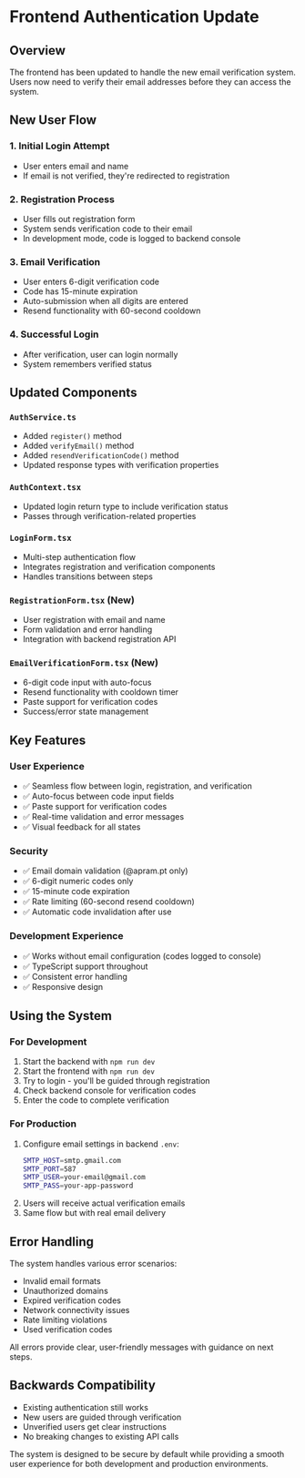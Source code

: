 # Frontend Authentication Update

## Overview

The frontend has been updated to handle the new email verification system. Users now need to verify their email addresses before they can access the system.

## New User Flow

### 1. Initial Login Attempt
- User enters email and name
- If email is not verified, they're redirected to registration

### 2. Registration Process
- User fills out registration form
- System sends verification code to their email
- In development mode, code is logged to backend console

### 3. Email Verification
- User enters 6-digit verification code
- Code has 15-minute expiration
- Auto-submission when all digits are entered
- Resend functionality with 60-second cooldown

### 4. Successful Login
- After verification, user can login normally
- System remembers verified status

## Updated Components

### `AuthService.ts`
- Added `register()` method
- Added `verifyEmail()` method  
- Added `resendVerificationCode()` method
- Updated response types with verification properties

### `AuthContext.tsx`
- Updated login return type to include verification status
- Passes through verification-related properties

### `LoginForm.tsx`
- Multi-step authentication flow
- Integrates registration and verification components
- Handles transitions between steps

### `RegistrationForm.tsx` (New)
- User registration with email and name
- Form validation and error handling
- Integration with backend registration API

### `EmailVerificationForm.tsx` (New)
- 6-digit code input with auto-focus
- Resend functionality with cooldown timer
- Paste support for verification codes
- Success/error state management

## Key Features

### User Experience
- ✅ Seamless flow between login, registration, and verification
- ✅ Auto-focus between code input fields
- ✅ Paste support for verification codes
- ✅ Real-time validation and error messages
- ✅ Visual feedback for all states

### Security
- ✅ Email domain validation (@apram.pt only)
- ✅ 6-digit numeric codes only
- ✅ 15-minute code expiration
- ✅ Rate limiting (60-second resend cooldown)
- ✅ Automatic code invalidation after use

### Development Experience
- ✅ Works without email configuration (codes logged to console)
- ✅ TypeScript support throughout
- ✅ Consistent error handling
- ✅ Responsive design

## Using the System

### For Development
1. Start the backend with `npm run dev`
2. Start the frontend with `npm run dev`
3. Try to login - you'll be guided through registration
4. Check backend console for verification codes
5. Enter the code to complete verification

### For Production
1. Configure email settings in backend `.env`:
   ```bash
   SMTP_HOST=smtp.gmail.com
   SMTP_PORT=587
   SMTP_USER=your-email@gmail.com
   SMTP_PASS=your-app-password
   ```
2. Users will receive actual verification emails
3. Same flow but with real email delivery

## Error Handling

The system handles various error scenarios:
- Invalid email formats
- Unauthorized domains
- Expired verification codes
- Network connectivity issues
- Rate limiting violations
- Used verification codes

All errors provide clear, user-friendly messages with guidance on next steps.

## Backwards Compatibility

- Existing authentication still works
- New users are guided through verification
- Unverified users get clear instructions
- No breaking changes to existing API calls

The system is designed to be secure by default while providing a smooth user experience for both development and production environments. 